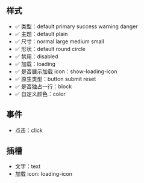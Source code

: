 ## 样式

- ✅ 类型：default primary success warning danger
- ✅ 主题：default plain
- ✅ 尺寸：normal large medium small
- ✅ 形状：default round circle
- ✅ 禁用：disabled
- ✅ 加载：loading
- ✅ 是否展示加载 icon：show-loading-icon
- ✅ 原生类型：button submit reset
- ✅ 是否独占一行：block
- ✅ 自定义颜色：color

## 事件

- 点击：click

## 插槽

- 文字：text
- 加载 icon: loading-icon
